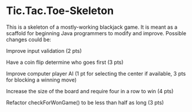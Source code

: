 Tic.Tac.Toe-Skeleton
====================

This is a skeleton of a mostly-working blackjack game. It is meant as a scaffold for beginning Java programmers to modify and improve.
Possible changes could be:

Improve input validation (2 pts)

Have a coin flip determine who goes first (3 pts)

Improve computer player AI (1 pt for selecting the center if available, 3 pts for blocking a winning move)

Increase the size of the board and require four in a row to win (4 pts)

Refactor checkForWonGame() to be less than half as long (3 pts)
